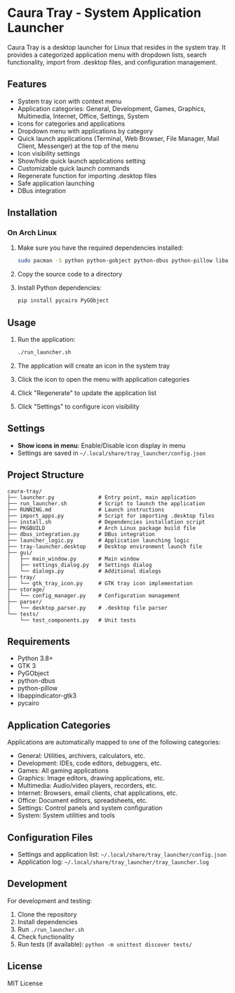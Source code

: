 # Caura Tray - System Application Launcher

Caura Tray is a desktop launcher for Linux that resides in the system tray. It provides a categorized application menu with dropdown lists, search functionality, import from .desktop files, and configuration management.

## Features

- System tray icon with context menu
- Application categories: General, Development, Games, Graphics, Multimedia, Internet, Office, Settings, System
- Icons for categories and applications
- Dropdown menu with applications by category
- Quick launch applications (Terminal, Web Browser, File Manager, Mail Client, Messenger) at the top of the menu
- Icon visibility settings
- Show/hide quick launch applications setting
- Customizable quick launch commands
- Regenerate function for importing .desktop files
- Safe application launching
- DBus integration

## Installation

### On Arch Linux

1. Make sure you have the required dependencies installed:
   ```bash
   sudo pacman -S python python-gobject python-dbus python-pillow libappindicator-gtk3
   ```

2. Copy the source code to a directory

3. Install Python dependencies:
   ```bash
   pip install pycairo PyGObject
   ```

## Usage

1. Run the application:
   ```bash
   ./run_launcher.sh
   ```

2. The application will create an icon in the system tray

3. Click the icon to open the menu with application categories

4. Click "Regenerate" to update the application list

5. Click "Settings" to configure icon visibility

## Settings

- **Show icons in menu**: Enable/Disable icon display in menu
- Settings are saved in `~/.local/share/tray_launcher/config.json`

## Project Structure

```
caura-tray/
├── launcher.py              # Entry point, main application
├── run_launcher.sh          # Script to launch the application
├── RUNNING.md               # Launch instructions
├── import_apps.py           # Script for importing .desktop files
├── install.sh               # Dependencies installation script
├── PKGBUILD                 # Arch Linux package build file
├── dbus_integration.py      # DBus integration
├── launcher_logic.py        # Application launching logic
├── tray-launcher.desktop    # Desktop environment launch file
├── gui/
│   ├── main_window.py       # Main window
│   ├── settings_dialog.py   # Settings dialog
│   └── dialogs.py           # Additional dialogs
├── tray/
│   └── gtk_tray_icon.py     # GTK tray icon implementation
├── storage/
│   └── config_manager.py    # Configuration management
├── parser/
│   └── desktop_parser.py    # .desktop file parser
└── tests/
    └── test_components.py   # Unit tests
```

## Requirements

- Python 3.8+
- GTK 3
- PyGObject
- python-dbus
- python-pillow
- libappindicator-gtk3
- pycairo

## Application Categories

Applications are automatically mapped to one of the following categories:

- General: Utilities, archivers, calculators, etc.
- Development: IDEs, code editors, debuggers, etc.
- Games: All gaming applications
- Graphics: Image editors, drawing applications, etc.
- Multimedia: Audio/video players, recorders, etc.
- Internet: Browsers, email clients, chat applications, etc.
- Office: Document editors, spreadsheets, etc.
- Settings: Control panels and system configuration
- System: System utilities and tools

## Configuration Files

- Settings and application list: `~/.local/share/tray_launcher/config.json`
- Application log: `~/.local/share/tray_launcher/tray_launcher.log`

## Development

For development and testing:

1. Clone the repository
2. Install dependencies
3. Run `./run_launcher.sh`
4. Check functionality
5. Run tests (if available): `python -m unittest discover tests/`

## License

MIT License